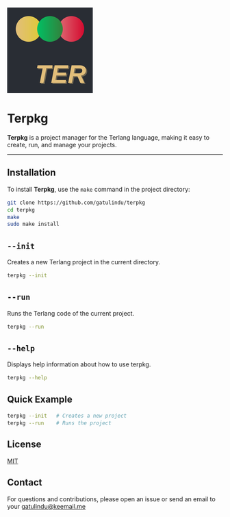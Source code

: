 ![logo](./logo.png)

# Terpkg

**Terpkg** is a project manager for the Terlang language, making it easy to create, run, and manage your projects.

---

## Installation

To install **Terpkg**, use the `make` command in the project directory:

```bash
git clone https://github.com/gatulindu/terpkg
cd terpkg
make
sudo make install
```
## `--init`
Creates a new Terlang project in the current directory.

```bash
terpkg --init
```
## `--run`

Runs the Terlang code of the current project.

```bash
terpkg --run
```
## `--help`
Displays help information about how to use terpkg.

```bash
terpkg --help
```
## Quick Example

```bash
terpkg --init   # Creates a new project
terpkg --run    # Runs the project
```
## License

[MIT](https://github.com/gatulindu/terpkg/blob/main/LICENSE)

## Contact
For questions and contributions, please open an issue or send an email to your gatulindu@keemail.me
